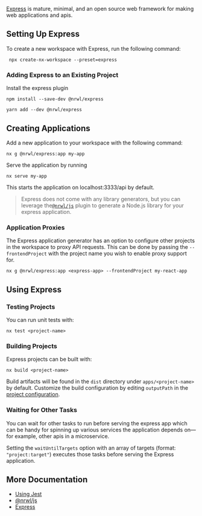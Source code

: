 [Express](https://expressjs.com/) is mature, minimal, and an open source web framework for making web applications and
apis.

## Setting Up Express

To create a new workspace with Express, run the following command:

```shell
 npx create-nx-workspace --preset=express
```

### Adding Express to an Existing Project

Install the express plugin

```shell
npm install --save-dev @nrwl/express
```

```shell
yarn add --dev @nrwl/express
```

## Creating Applications

Add a new application to your workspace with the following command:

```shell
nx g @nrwl/express:app my-app
```

Serve the application by running

```shell
nx serve my-app
```

This starts the application on localhost:3333/api by default.

> Express does not come with any library generators, but you can leverage the[`@nrwl/js`](/packages/js#create-libraries) plugin to generate a Node.js library for your express application.

### Application Proxies

The Express application generator has an option to configure other projects in the workspace to proxy API requests. This
can be done by passing the `--frontendProject` with the project name you wish to enable proxy support for.

```shell
nx g @nrwl/express:app <express-app> --frontendProject my-react-app
```

## Using Express

### Testing Projects

You can run unit tests with:

```shell
nx test <project-name>
```

### Building Projects

Express projects can be built with:

```shell
nx build <project-name>
```

Build artifacts will be found in the `dist` directory under `apps/<project-name>` by default. Customize the build
configuration by editing `outputPath` in the [project configuration](/reference/project-configuration).

### Waiting for Other Tasks

You can wait for other tasks to run before serving the express app which can be handy for spinning up various services
the application depends on— for example, other apis in a microservice.

Setting the `waitUntilTargets` option with an array of targets (format: `"project:target"`) executes those tasks
before serving the Express application.

## More Documentation

- [Using Jest](/packages/jest)
- [@nrwl/js](/packages/js)
- [Express](https://expressjs.com/)
